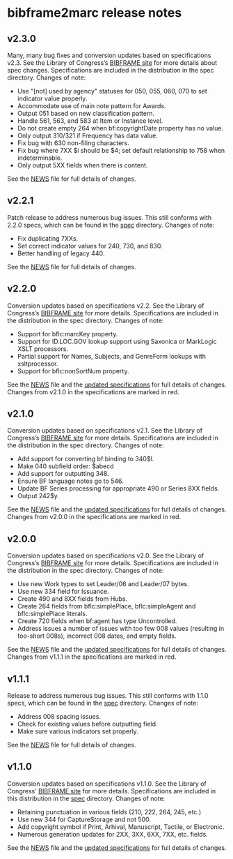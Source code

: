 # bibframe2marc release notes


## v2.3.0

Many, many bug fixes and conversion updates based on specifications v2.3. See the Library of Congress’s [BIBFRAME site](https://www.loc.gov/bibframe/) for more details about spec changes. Specifications are included in the distribution in the spec directory. Changes of note:

* Use "\[not\] used by agency" statuses for 050, 055, 060, 070 to set indicator value properly.
* Accommodate use of main note pattern for Awards.
* Output 051 based on new classification pattern.
* Handle 561, 563, and 583 at Item or Instance level.
* Do not create empty 264 when bf:copyrightDate property has no value.
* Only output 310/321 if Frequency has data value.
* Fix bug with 630 non-filing characters.
* Fix bug where 7XX $i should be $4; set default relationship to 758 when indeterminable.
* Only output 5XX fields when there is content.

See the [NEWS](NEWS) file for full details of changes.

## v2.2.1

Patch release to address numerous bug issues. This still conforms with 2.2.0 specs, which can be found in the [spec](spec/) directory. Changes of note:

* Fix duplicating 7XXs.
* Set correct indicator values for 240, 730, and 830.
* Better handling of legacy 440.

See the [NEWS](NEWS) file for full details of changes.

## v2.2.0

Conversion updates based on specifications v2.2. See the Library of Congress’s [BIBFRAME site](https://www.loc.gov/bibframe/) for more details. Specifications are included in the distribution in the spec directory. Changes of note:

* Support for bflc:marcKey property.
* Support for ID.LOC.GOV lookup support using Saxonica or MarkLogic XSLT processors.
* Partial support for Names, Subjects, and GenreForm lookups with xsltprocessor.
* Support for bflc:nonSortNum property.

See the [NEWS](NEWS) file and the [updated specifications](spec/) for full details of changes. Changes from v2.1.0 in the specifications are marked in red.

## v2.1.0

Conversion updates based on specifications v2.1. See the Library of Congress’s [BIBFRAME site](https://www.loc.gov/bibframe/) for more details. Specifications are included in the distribution in the spec directory. Changes of note:

* Add support for converting bf:binding to 340$l.
* Make 040 subfield order:  $abecd 
* Add support for outputting 348.
* Ensure BF language notes go to 546.
* Update BF Series processing for appropriate 490 or Series 8XX fields.
* Output 242$y.

See the [NEWS](NEWS) file and the [updated specifications](spec/) for full details of changes. Changes from v2.0.0 in the specifications are marked in red.

## v2.0.0

Conversion updates based on specifications v2.0. See the Library of Congress’s [BIBFRAME site](https://www.loc.gov/bibframe/) for more details. Specifications are included in the distribution in the spec directory. Changes of note:

* Use new Work types to set Leader/06 and Leader/07 bytes.
* Use new 334 field for Issuance.
* Create 490 and 8XX fields from Hubs.
* Create 264 fields from bflc:simplePlace, bflc:simpleAgent and bflc:simplePlace literals.
* Create 720 fields when bf:agent has type Uncontrolled.
* Address issues a number of issues with too few 008 values (resulting in too-short 008s), incorrect 008 dates, and empty fields.

See the [NEWS](NEWS) file and the [updated specifications](spec/) for full details of changes. Changes from v1.1.1 in the specifications are marked in red.

## v1.1.1

Release to address numerous bug issues. This still conforms with 1.1.0 specs, which can be found in the [spec](spec/) directory. Changes of note:

* Address 008 spacing issues.
* Check for existing values before outputting field.
* Make sure various indicators set properly.

See the [NEWS](NEWS) file for full details of changes.


## v1.1.0

Conversion updates based on specifications v1.1.0. See the Library of Congress' [BIBFRAME site](https://www.loc.gov/bibframe/) for more details. Specifications are included in this distribution in the [spec](spec/) directory. Changes of note:

* Retaining punctuation in various fields (210, 222, 264, 245, etc.)
* Use new 344 for CaptureStorage and not 500.
* Add copyright symbol if Print, Arhival, Manuscript, Tactile, or Electronic.
* Numerous generation updates for 2XX, 3XX, 6XX, 7XX, etc. fields.

See the [NEWS](NEWS) file and the [updated specifications](spec/) for full details of changes.

 
